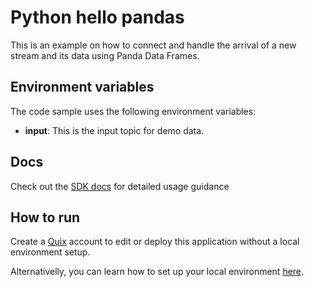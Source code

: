 # Python hello pandas

This is an example on how to connect and handle the arrival of a new stream and its data using Panda Data Frames.

## Environment variables

The code sample uses the following environment variables:

- **input**: This is the input topic for demo data.

## Docs

Check out the [SDK docs](https://quix.ai/docs/sdk/introduction.html) for detailed usage guidance

## How to run
Create a [Quix](https://portal.platform.quix.ai/self-sign-up?xlink=github) account to edit or deploy this application without a local environment setup.

Alternativelly, you can learn how to set up your local environment [here](https://quix.ai/docs/sdk/python-setup.html).